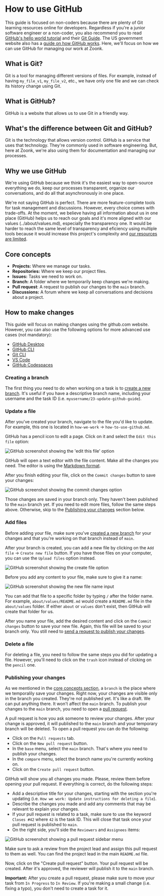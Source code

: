 # How to use GitHub

This guide is focused on non-coders because there are plenty of Git learning resources online for developers.
Regardless if you're a junior software engineer or a non-coder, you also recommend you to read [GitHub's hello world tutorial](https://docs.github.com/en/get-started/quickstart/hello-world) and their [Git Guide](https://github.com/git-guides/install-git).
The US government website also has a [guide on how GitHub works](https://digital.gov/resources/an-introduction-github/).
Here, we'll focus on how we can use GitHub for managing our work at Zoonk.

## What is Git?

Git is a tool for managing different versions of files.
For example, instead of having `my_file_v1`, `my_file_v2`, etc., we have only one file and we can check its history change using Git.

## What is GitHub?

GitHub is a website that allows us to use Git in a friendly way.

## What's the difference between Git and GitHub?

Git is the technology that allows version control. GitHub is a service that uses that technology.
They're commonly used in software engineering.
But, here at Zoonk, we're also using them for documentation and managing our processes.

## Why we use GitHub

We're using GitHub because we think it's the easiest way to open-source everything we do,
keep our processes transparent, organize our conversations, and do all that asynchronously in one place.

We're not saying GitHub is perfect.
There are more feature-complete tools for task management and discussions.
However, every choice comes with trade-offs.
At the moment, we believe having all information about us in one place (GitHub)
helps us to reach our goals and it's more aligned with our values (../about/values.md),
especially the transparency one.
It would be harder to reach the same level of transparency and eficiency using multiple tools
because it would increase this project's complexity and [our resources are limited](https://github.com/zoonk/finances).

## Core concepts

- **Projects:** Where we manage our tasks.
- **Repositories:** Where we keep our project files.
- **Issues:** Tasks we need to work on.
- **Branch:** A folder where we temporarily keep changes we're making.
- **Pull request**: A request to publish our changes to the `main` branch.
- **Discussions:** A forum where we keep all conversations and decisions about a project.

## How to make changes

This guide will focus on making changes using the github.com website.
However, you can also use the following options for more advanced use cases (not mandatory):

- [GitHub Desktop](https://desktop.github.com/)
- [GitHub CLI](https://cli.github.com/)
- [Git CLI](https://github.com/git-guides/install-git)
- [VS Code](https://code.visualstudio.com/)
- [GitHub Codespaces](https://github.com/features/codespaces)

### Creating a branch

The first thing you need to do when working on a task is to [create a new branch](https://docs.github.com/en/desktop/contributing-and-collaborating-using-github-desktop/making-changes-in-a-branch/managing-branches).
It's useful if you have a descriptive branch name, including your username and the task ID (i.e. `myusername/23-update-github-guide`).

### Update a file

After you've created your branch, navigate to the file you'd like to update.
For example, this one is located in `how-we-work` -> `how-to-use-github.md`.

GitHub has a pencil icon to edit a page. Click on it and select the `Edit this file` option:

<img alt="GitHub screenshot showing the 'edit this file' option" src="https://user-images.githubusercontent.com/4393133/175760174-2da05369-b088-43e5-abc7-5070efa32f4a.png">

GitHub will open a text editor with the file content.
Make all the changes you need.
The editor is using the [Markdown format](https://docs.github.com/en/get-started/writing-on-github/getting-started-with-writing-and-formatting-on-github/basic-writing-and-formatting-syntax).

After you finish editing your file, click on the `Commit changes` button to save your changes:

<img alt="GitHub screenshot showing the commit changes option" src="https://user-images.githubusercontent.com/4393133/175760264-4386974a-eb66-4827-a981-a2fe0f3b47df.png">

Those changes are saved in your branch only.
They haven't been published to the `main` branch yet.
If you need to edit more files, follow the same steps above.
Otherwise, skip to the [Publishing your changes](#publishing-your-changes) section below.

### Add files

Before adding your file, make sure you've [created a new branch](#creating-a-branch)
for your changes and that you're working on that branch instead of `main`.

After your branch is created, you can add a new file by clicking on the `Add file` -> `Create new file` button.
If you have those files on your computer, you can use the `Upload files` option instead.

<img alt="GitHub screenshot showing the create file option" src="https://user-images.githubusercontent.com/4393133/175760441-23dbdf2b-71af-4020-b9ce-7fc79571436d.png">

Before you add any content to your file, make sure to give it a name:

<img alt="GitHub screenshot showing the new file name input" src="https://user-images.githubusercontent.com/4393133/175760469-2a4c19c0-4371-4ac5-abc7-c8566170863d.png">

You can add that file to a specific folder by typing `/` after the folder name.
For example, `about/values/README.md` would create a `README.md` file in the `about/values` folder.
If either `about` or `values` don't exist, then GitHub will create that folder for us.

After you name your file, add the desired content and click on the `Commit changes` button to save your new file.
Again, this file will be saved to your branch only.
You still need to [send a request to publish your changes](#publishing-your-changes).

### Delete a file

For deleting a file, you need to follow the same steps you did for updating a file.
However, you'll need to click on the `trash` icon instead of clicking on the `pencil` one.

### Publishing your changes

As we mentioned in the [core concepts section](#core-concepts), a `branch` is the place where we temporalily save your changes.
Right now, your changes are visible only in the branch you created. They're not published yet.
It's like a draft. We can put anything there. It won't affect the `main` branch.
To publish your changes to the `main` branch, you need to open a [pull request](https://docs.github.com/en/pull-requests/collaborating-with-pull-requests/proposing-changes-to-your-work-with-pull-requests/about-pull-requests).

A pull request is how you ask someone to review your changes.
After your change is approved, it will published to the `main` branch and your temporary branch will be deleted.
To open a pull request you can do the following:

- Click on the `Pull requests` tab.
- Click on the `New pull request` button.
- In the `base` menu, select the `main` branch. That's where you need to publish your changes.
- In the `compare` menu, select the branch name you're currently working on.
- Click on the `Create pull request` button.

GitHub will show you all changes you made. Please, review them before opening your pull request.
If everything is correct, do the following steps:

- Add a descriptive title for your changes, starting with the section you're updating (i.e. `How we work: Update instructions for deleting a file`).
- Describe the changes you made and add any comments that may be relevant to explain your changes.
- If your pull request is related to a task, make sure to use the keyword `Closes #42` where `42` is the task ID.
  This will close that task once your pull request is published to `main`.
- On the right side, you'll side the `Reviewers` and `Assignees` items:

<img alt="GitHub screenshot showing a pull request sidebar menu" src="https://user-images.githubusercontent.com/4393133/175761006-966d6a5c-b91e-49fe-bf07-0520e223974e.png">

Make sure to ask a review from the project lead and assign this pull request to them as well.
You can find the project lead in the main `README.md` file.

Now, click on the "Create pull request" button.
Your pull request will be created.
After it's approved, the reviewer will publish it to the `main` branch.

**Important:** After you create a pull request, please make sure to move your task from `In Progress` to `In Review`.
If you're making a small change (i.e. fixing a typo), you don't need to create a task for it.
